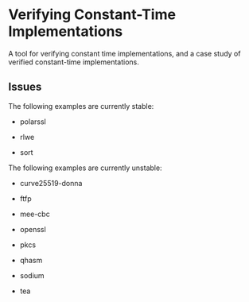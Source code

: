 # Verifying Constant-Time Implementations

A tool for verifying constant time implementations, and a case study of
verified constant-time implementations.

## Issues

The following examples are currently stable:

* polarssl

* rlwe

* sort

The following examples are currently unstable:

* curve25519-donna

* ftfp

* mee-cbc

* openssl

* pkcs

* qhasm

* sodium

* tea
